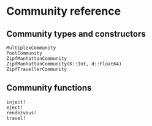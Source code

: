 # Community reference

## Community types and constructors

```@docs
MultiplexCommunity
PoolCommunity
ZipfManhattanCommunity
ZipfManhattanCommunity(K::Int, d::Float64)
ZipfTravellerCommunity
```

## Community functions

```@docs
inject!
eject!
rendezvous!
travel!
```

